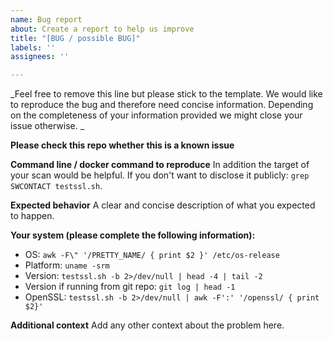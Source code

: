 ```yaml
---
name: Bug report
about: Create a report to help us improve
title: "[BUG / possible BUG]"
labels: ''
assignees: ''

---
```


_Feel free to remove this line but please stick to the template. We would like to reproduce the bug and therefore need concise information. Depending on the completeness of your information provided we might close your issue otherwise. _

**Please check this repo whether this is a known issue**

**Command line / docker command to reproduce**
In addition the target of your scan would be helpful. If you don't want to disclose it publicly: ``grep SWCONTACT testssl.sh``.


**Expected behavior**
A clear and concise description of what you expected to happen.


**Your system (please complete the following information):**
 - OS: ``awk -F\" '/PRETTY_NAME/ { print $2 }' /etc/os-release``
 - Platform: ``uname -srm``
 - Version: ``testssl.sh -b 2>/dev/null | head -4 | tail -2``
 - Version if running from git repo: ``git log | head -1``
 - OpenSSL: ``testssl.sh -b 2>/dev/null | awk -F':' '/openssl/ { print $2}'``
 

**Additional context**
Add any other context about the problem here.
